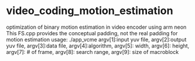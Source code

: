 # video_coding_motion_estimation
optimization of binary motion estimation in video encoder using arm neon
This FS.cpp provides the conceptual padding, not the real padding for motion estimation
usage: ./app_vcme argv[1]:input yuv file, argv[2]:output yuv file, argv[3]:data file, argv[4]:algorithm, argv[5]: width, argv[6]: height, argv[7]: # of frame, argv[8]: search range, argv[9]: size of macroblock

